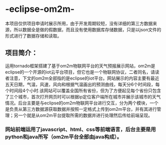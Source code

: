 # -eclipse-om2m-

本项目仅供项目申请时展示所用，由于开发周期较短，没有详细的第三方数据来源，所以数据全是做的假数据，而且没有使用数据库存储数据，只是以json文件的形式进行了数据存储和读取。

## 项目简介：
运用tornado框架搭建了基于om2m物联网平台的天气预报展示网站，om2m是eclipse的一个开源的iot云平台项目，但它也是一个物联网协议，二者同名，请读者注意，下文的om2m全部指的是eclipse的iot平台。网站展示的内容主要有最近五天日期，气温，风速，风向和根据气温画出的预测曲线，每天分6个时间段，每个时间段4个小时.该网站可以覆盖全国所有省份，但为了方便起见每个省份只包含了三个城市，首次打开网页时可以根据ip定位客户端所在城市并展示该城市的天气情况。后台主要是与eclipse的om2m物联网平台进行交互，分为两个模块，一个是负责从第三方数据源获取数据并按照一定格式上传到om2m平台，并有其进行管理；另一个就是从om2m平台提取所需的数据并进行处理然后传给前端呈现。
### 网站前端运用了javascript、html、css等前端语言，后台主要是用python和java所写（om2m平台全部由java构成）。
